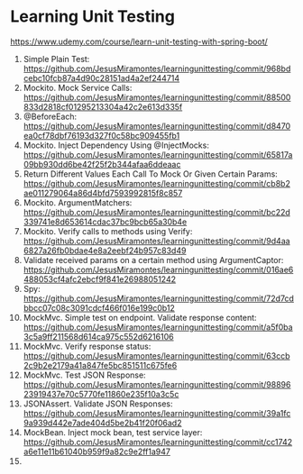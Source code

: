 # Learning Unit Testing

https://www.udemy.com/course/learn-unit-testing-with-spring-boot/

1. Simple Plain Test: https://github.com/JesusMiramontes/learningunittesting/commit/968bdcebc10fcb87a4d90c28151ad4a2ef244714
2. Mockito. Mock Service Calls: https://github.com/JesusMiramontes/learningunittesting/commit/88500833d2818cf01295213304a42c2e613d335f
3. @BeforeEach: https://github.com/JesusMiramontes/learningunittesting/commit/d8470ea0cf78dbf76193d327f0c58bc909455fb1
4. Mockito. Inject Dependency Using @InjectMocks: https://github.com/JesusMiramontes/learningunittesting/commit/65817a09bb930dd6be42f25f2b344afaa6ddeaac
5. Return Different Values Each Call To Mock Or Given Certain Params: https://github.com/JesusMiramontes/learningunittesting/commit/cb8b2ae011279064a86d4bfd7593992815f8c857
6. Mockito. ArgumentMatchers: https://github.com/JesusMiramontes/learningunittesting/commit/bc22d339741e8d653614cdac37bc9bcb65a30b4e
7. Mockito. Verify calls to methods using Verify: https://github.com/JesusMiramontes/learningunittesting/commit/9d4aa6827a26fb0bdae4e8a2eebf24b957c83d49
8. Validate received params on a certain method using ArgumentCaptor: https://github.com/JesusMiramontes/learningunittesting/commit/016ae6488053cf4afc2ebcf9f841e26988051242
9. Spy: https://github.com/JesusMiramontes/learningunittesting/commit/72d7cdbbcc07c08c3091cdcf466f016e199c0b12
10. MockMvc. Simple test on endpoint. Validate response content: https://github.com/JesusMiramontes/learningunittesting/commit/a5f0ba3c5a9ff211568d614ca975c552d6216106
11. MockMvc. Verify response status: https://github.com/JesusMiramontes/learningunittesting/commit/63ccb2c9b2e2179a41a847fe5bc851511c675fe6
12. MockMvc. Test JSON Response: https://github.com/JesusMiramontes/learningunittesting/commit/9889623919437e70c5770fe11860e235f10a3c5c
13. JSONAssert. Validate JSON Responses: https://github.com/JesusMiramontes/learningunittesting/commit/39a1fc9a939d442e7ade404d5be2b41f20f06ad2
14. MockBean. Inject mock bean, test service layer: https://github.com/JesusMiramontes/learningunittesting/commit/cc1742a6e11e11b61040b959f9a82c9e2ff1a947
15.
